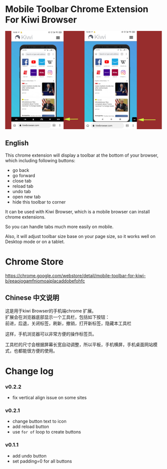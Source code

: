 
# Mobile Toolbar Chrome Extension For Kiwi Browser 
![alt text](https://raw.githubusercontent.com/butaixianran/Mobile-Toolbar-For-Kiwi-Browser/main/pic/screen.jpg)  

## English
This chrome extension will display a toolbar at the bottom of your browser, which including following buttons:  
* go back  
* go forward  
* close tab  
* reload tab
* undo tab  
* open new tab  
* hide this toolbar to corner  

It can be used with Kiwi Browser, which is a mobile browser can install chrome extensions.  

So you can handle tabs much more easily on mobile.  

Also, it will adjust toolbar size base on your page size, so it works well on Desktop mode or on a tablet.

# Chrome Store  
https://chrome.google.com/webstore/detail/mobile-toolbar-for-kiwi-b/eeaojogamfniomoajplacaddobefohfc  

## Chinese 中文说明  
这是用于kiwi Browser的手机端chrome 扩展。  
扩展会在浏览器底部显示一个工具栏，包括如下按钮：  
前进，后退，关闭标签，刷新，撤销，打开新标签，隐藏本工具栏   

这样，手机浏览器可以非常方便的操作标签页。  

工具栏的尺寸会根据屏幕长宽自动调整，所以平板，手机横屏，手机桌面网站模式，也都能很方便的使用。  

# Change log 
### v0.2.2  
* fix vertical align issue on some sites

### v0.2.1  
* change button text to icon
* add reload button
* use `for of` loop to create buttons

### v0.1.1  
* add undo button  
* set padding=0 for all buttons  
